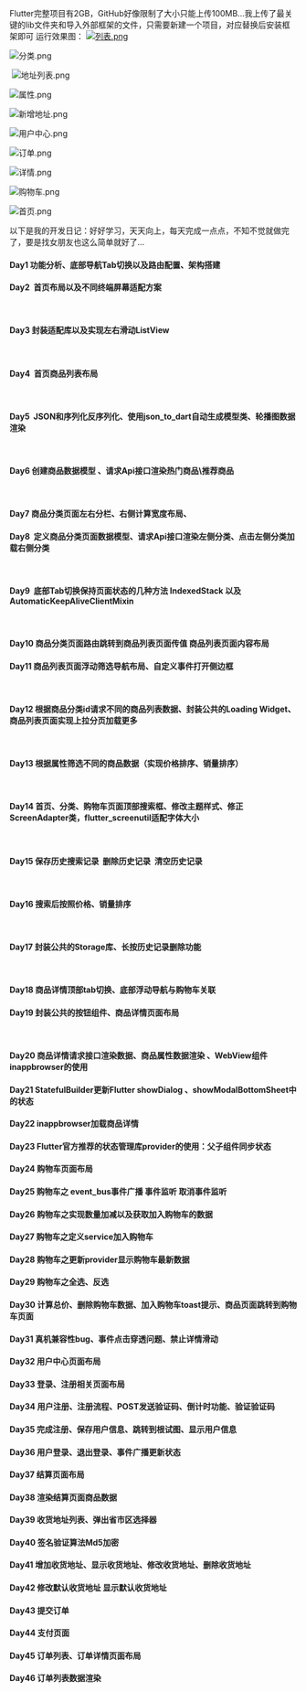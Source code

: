 Flutter完整项目有2GB，GitHub好像限制了大小只能上传100MB...我上传了最关键的lib文件夹和导入外部框架的文件，只需要新建一个项目，对应替换后安装框架即可
运行效果图：
[![列表.png](https://upload-images.jianshu.io/upload_images/9570900-e3fdf46374bf5507.png?imageMogr2/auto-orient/strip%7CimageView2/2/w/1240)
](https://upload-images.jianshu.io/upload_images/9570900-c0f008dd325050a9.png?imageMogr2/auto-orient/strip%7CimageView2/2/w/1240)

![分类.png](https://upload-images.jianshu.io/upload_images/9570900-33530db1d40dd9e1.png?imageMogr2/auto-orient/strip%7CimageView2/2/w/1240)

 ![地址列表.png](https://upload-images.jianshu.io/upload_images/9570900-6ab8ff4e22581190.png?imageMogr2/auto-orient/strip%7CimageView2/2/w/1240)

![属性.png](https://upload-images.jianshu.io/upload_images/9570900-1e9e0f338780aa35.png?imageMogr2/auto-orient/strip%7CimageView2/2/w/1240)

![新增地址.png](https://upload-images.jianshu.io/upload_images/9570900-c4874d77f198e3cc.png?imageMogr2/auto-orient/strip%7CimageView2/2/w/1240)

![用户中心.png](https://upload-images.jianshu.io/upload_images/9570900-df2d9cf7462523da.png?imageMogr2/auto-orient/strip%7CimageView2/2/w/1240)

![订单.png](https://upload-images.jianshu.io/upload_images/9570900-6bb37fff5cc79bbc.png?imageMogr2/auto-orient/strip%7CimageView2/2/w/1240)

![详情.png](https://upload-images.jianshu.io/upload_images/9570900-bb5048e5d5dae69b.png?imageMogr2/auto-orient/strip%7CimageView2/2/w/1240)

![购物车.png](https://upload-images.jianshu.io/upload_images/9570900-fd9344104c746ac1.png?imageMogr2/auto-orient/strip%7CimageView2/2/w/1240)

![首页.png](https://upload-images.jianshu.io/upload_images/9570900-3982bf52e5870b38.png?imageMogr2/auto-orient/strip%7CimageView2/2/w/1240)

以下是我的开发日记：好好学习，天天向上，每天完成一点点，不知不觉就做完了，要是找女朋友也这么简单就好了...

#### Day1  功能分析、底部导航Tab切换以及路由配置、架构搭建 

#### Day2  首页布局以及不同终端屏幕适配方案
 
#### Day3  封装适配库以及实现左右滑动ListView 
  
#### Day4  首页商品列表布局 
  
#### Day5  JSON和序列化反序列化、使用json_to_dart自动生成模型类、轮播图数据渲染 
 
#### Day6  创建商品数据模型 、请求Api接口渲染热门商品\推荐商品 
 
#### Day7  商品分类页面左右分栏、右侧计算宽度布局、

#### Day8  定义商品分类页面数据模型、请求Api接口渲染左侧分类、点击左侧分类加载右侧分类
 
#### Day9  底部Tab切换保持页面状态的几种方法 IndexedStack 以及AutomaticKeepAliveClientMixin 
 
#### Day10 商品分类页面路由跳转到商品列表页面传值 商品列表页面内容布局

#### Day11 商品列表页面浮动筛选导航布局、自定义事件打开侧边框
 
#### Day12 根据商品分类id请求不同的商品列表数据、封装公共的Loading Widget、商品列表页面实现上拉分页加载更多
 
#### Day13 根据属性筛选不同的商品数据（实现价格排序、销量排序）
 
#### Day14 首页、分类、购物车页面顶部搜索框、修改主题样式、修正ScreenAdapter类，flutter_screenutil适配字体大小
 
#### Day15 保存历史搜索记录  删除历史记录  清空历史记录
 
#### Day16 搜索后按照价格、销量排序
 
#### Day17 封装公共的Storage库、长按历史记录删除功能
 
#### Day18 商品详情顶部tab切换、底部浮动导航与购物车关联
 
#### Day19 封装公共的按钮组件、商品详情页面布局
 
#### Day20 商品详情请求接口渲染数据、商品属性数据渲染 、WebView组件inappbrowser的使用

#### Day21 StatefulBuilder更新Flutter showDialog 、showModalBottomSheet中的状态   

#### Day22 inappbrowser加载商品详情

#### Day23 Flutter官方推荐的状态管理库provider的使用：父子组件同步状态  

#### Day24 购物车页面布局 

#### Day25 购物车之 event_bus事件广播 事件监听  取消事件监听

#### Day26 购物车之实现数量加减以及获取加入购物车的数据 

#### Day27 购物车之定义service加入购物车

#### Day28 购物车之更新provider显示购物车最新数据 

#### Day29 购物车之全选、反选

#### Day30 计算总价、删除购物车数据、加入购物车toast提示、商品页面跳转到购物车页面 

#### Day31 真机兼容性bug、事件点击穿透问题、禁止详情滑动 

#### Day32 用户中心页面布局 

#### Day33 登录、注册相关页面布局 

#### Day34 用户注册、注册流程、POST发送验证码、倒计时功能、验证验证码 

#### Day35 完成注册、保存用户信息、跳转到根试图、显示用户信息 

#### Day36 用户登录、退出登录、事件广播更新状态 

#### Day37 结算页面布局  

#### Day38 渲染结算页面商品数据 

#### Day39 收货地址列表、弹出省市区选择器 

#### Day40 签名验证算法Md5加密

#### Day41 增加收货地址、显示收货地址、修改收货地址、删除收货地址 

#### Day42 修改默认收货地址 显示默认收货地址 

#### Day43 提交订单

#### Day44 支付页面

#### Day45 订单列表、订单详情页面布局 

#### Day46 订单列表数据渲染 
